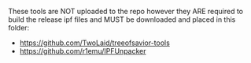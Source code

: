These tools are NOT uploaded to the repo however they ARE required to build the release ipf files and MUST be downloaded and placed in this folder:

- https://github.com/TwoLaid/treeofsavior-tools
- https://github.com/r1emu/IPFUnpacker
